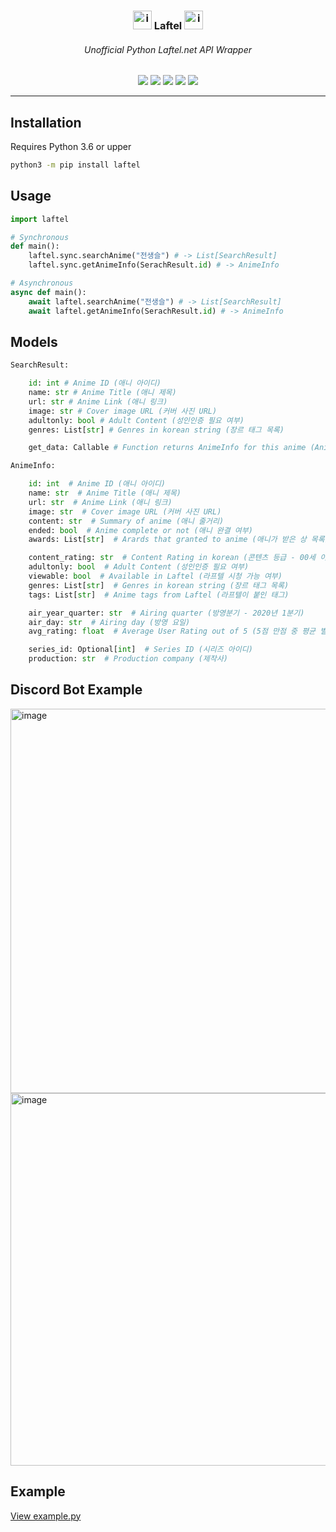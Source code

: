 <h3 align="center"> <img src="https://asset.laftel.net/static/media/purple.e17b0b50.svg" alt="img" width="30" height=""> Laftel <img src="https://asset.laftel.net/static/media/purple.e17b0b50.svg" alt="img" width="30" height=""> </h3>

<h6 align="center">Unofficial Python Laftel.net API Wrapper</h6>

<div align="center" id="badges"> <img src="https://img.shields.io/pypi/pyversions/laftel?color=816BFF&style=flat-square"> <img src="https://img.shields.io/pypi/v/laftel?color=816BFF&label=laftel&logo=python&logoColor=816BFF&style=flat-square"> <img src="https://img.shields.io/pypi/l/laftel?color=816BFF&logo=gnu&logoColor=816BFF&style=flat-square"> <img src="https://img.shields.io/pypi/dm/laftel?color=816BFF&style=flat-square"> <img src="https://img.shields.io/pypi/status/laftel?color=816BFF&style=flat-square">  </div>

---

## Installation

Requires Python 3.6 or upper

```bash
python3 -m pip install laftel
```

## Usage

```python
import laftel

# Synchronous
def main():
    laftel.sync.searchAnime("전생슬") # -> List[SearchResult]
    laftel.sync.getAnimeInfo(SerachResult.id) # -> AnimeInfo

# Asynchronous
async def main():
    await laftel.searchAnime("전생슬") # -> List[SearchResult]
    await laftel.getAnimeInfo(SerachResult.id) # -> AnimeInfo
```

## Models

```python
SearchResult:

    id: int # Anime ID (애니 아이디)
    name: str # Anime Title (애니 제목)
    url: str # Anime Link (애니 링크)
    image: str # Cover image URL (커버 사진 URL)
    adultonly: bool # Adult Content (성인인증 필요 여부)
    genres: List[str] # Genres in korean string (장르 태그 목록)

    get_data: Callable # Function returns AnimeInfo for this anime (AnimeInfo 가져오는 함수)

```

```python
AnimeInfo:

    id: int  # Anime ID (애니 아이디)
    name: str  # Anime Title (애니 제목)
    url: str  # Anime Link (애니 링크)
    image: str  # Cover image URL (커버 사진 URL)
    content: str  # Summary of anime (애니 줄거리)
    ended: bool  # Anime complete or not (애니 완결 여부)
    awards: List[str]  # Arards that granted to anime (애니가 받은 상 목록)

    content_rating: str  # Content Rating in korean (콘텐츠 등급 - 00세 이용가)
    adultonly: bool  # Adult Content (성인인증 필요 여부)
    viewable: bool  # Available in Laftel (라프텔 시청 가능 여부)
    genres: List[str]  # Genres in korean string (장르 태그 목록)
    tags: List[str]  # Anime tags from Laftel (라프텔이 붙인 태그)

    air_year_quarter: str  # Airing quarter (방영분기 - 2020년 1분기)
    air_day: str  # Airing day (방영 요일)
    avg_rating: float  # Average User Rating out of 5 (5점 만점 중 평균 별점)

    series_id: Optional[int]  # Series ID (시리즈 아이디)
    production: str  # Production company (제작사)
```

## Discord Bot Example
<img width="615" alt="image" src="https://user-images.githubusercontent.com/30466064/147765695-1b33c6cc-9954-4e5b-b1f5-53122aca7759.png">
<img width="596" alt="image" src="https://user-images.githubusercontent.com/30466064/147765773-16b1d228-675f-4766-8e57-5baff42ffaf3.png">

## Example

[View example.py](example.py)



